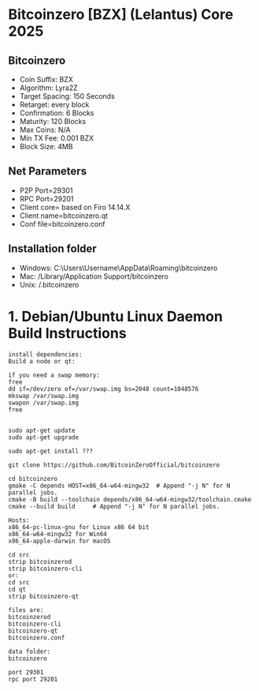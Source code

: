 # Bitcoinzero [BZX] (Lelantus) Core 2025

## Bitcoinzero

- Coin Suffix: BZX
- Algorithm: Lyra2Z
- Target Spacing: 150 Seconds
- Retarget: every block
- Confirmation: 6 Blocks
- Maturity: 120 Blocks
- Max Coins: N/A
- Min TX Fee: 0.001 BZX
- Block Size: 4MB

## Net Parameters

- P2P Port=29301
- RPC Port=29201
- Client core= based on Firo 14.14.X
- Client name=bitcoinzero.qt
- Conf file=bitcoinzero.conf

## Installation folder

- Windows: C:\Users\Username\AppData\Roaming\bitcoinzero
- Mac: /Library/Application Support/bitcoinzero
- Unix: /.bitcoinzero

# 1. Debian/Ubuntu Linux Daemon Build Instructions

    install dependencies:
    Build a node or qt:

    if you need a swap memory:
    free
    dd if=/dev/zero of=/var/swap.img bs=2048 count=1048576
    mkswap /var/swap.img
    swapon /var/swap.img
    free


    sudo apt-get update
    sudo apt-get upgrade

    sudo apt-get install ???

    git clone https://github.com/BitcoinZeroOfficial/bitcoinzero

    cd bitcoinzero
    gmake -C depends HOST=x86_64-w64-mingw32  # Append "-j N" for N parallel jobs.
    cmake -B build --toolchain depends/x86_64-w64-mingw32/toolchain.cmake
    cmake --build build     # Append "-j N" for N parallel jobs.
	
	Hosts:
	x86_64-pc-linux-gnu for Linux x86 64 bit
	x86_64-w64-mingw32 for Win64
	x86_64-apple-darwin for macOS

    cd src
    strip bitcoinzerod
    strip bitcoinzero-cli
    or:
    cd src
    cd qt
    strip bitcoinzero-qt

    files are:
    bitcoinzerod
    bitcoinzero-cli
    bitcoinzero-qt
    bitcoinzero.conf

    data folder:
    bitcoinzero

    port 29301
    rpc port 29201


